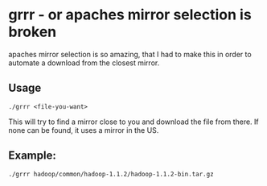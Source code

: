 # grrr - or apaches mirror selection is broken

apaches mirror selection is so amazing, that I had to make this in order to
automate a download from the closest mirror.

## Usage
    ./grrr <file-you-want>   

This will try to find a mirror close to you and download the file from there. If
none can be found, it uses a mirror in the US.

## Example:
    ./grrr hadoop/common/hadoop-1.1.2/hadoop-1.1.2-bin.tar.gz
